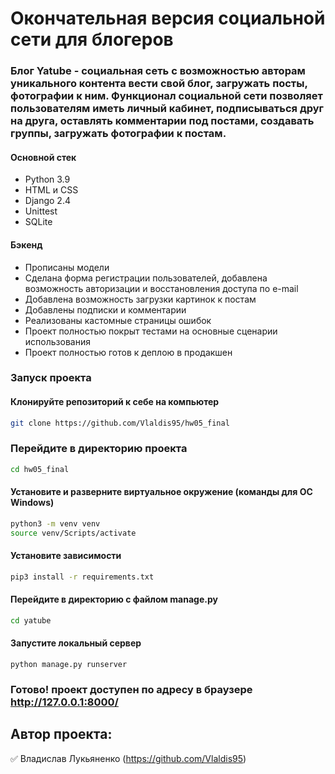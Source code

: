 # Окончательная версия социальной сети для блогеров
### Блог Yatube - социальная сеть с возможностью авторам уникального контента вести свой блог, загружать посты, фотографии к ним. Функционал социальной сети позволяет пользователям иметь личный кабинет, подписываться друг на друга, оставлять комментарии под постами, создавать группы, загружать фотографии к постам.

#### Основной стек
- Python 3.9
- HTML и CSS
- Django 2.4
- Unittest
- SQLite
#### Бэкенд
- Прописаны модели
- Сделана форма регистрации пользователей, добавлена возможность авторизации и восстановления доступа по e-mail
- Добавлена возможность загрузки картинок к постам
- Добавлены подписки и комментарии
- Реализованы кастомные страницы ошибок
- Проект полностью покрыт тестами на основные сценарии использования
- Проект полностью готов к деплою в продакшен
### Запуск проекта
#### Клонируйте репозиторий к себе на компьютер
```bash
git clone https://github.com/Vlaldis95/hw05_final
```
### Перейдите в директорию проекта
```bash
cd hw05_final
```
#### Установите и разверните виртуальное окружение (команды для ОС Windows)
~~~bash
python3 -m venv venv
source venv/Scripts/activate
~~~
#### Установите зависимости
```bash
pip3 install -r requirements.txt
```
#### Перейдите в директорию с файлом manage.py
```bash
cd yatube
```
#### Запустите локальный сервер
```python3
python manage.py runserver
```
### Готово! проект доступен по адресу в браузере http://127.0.0.1:8000/

## Автор проекта:
:white_check_mark: Владислав Лукьяненко (https://github.com/Vlaldis95)



  


